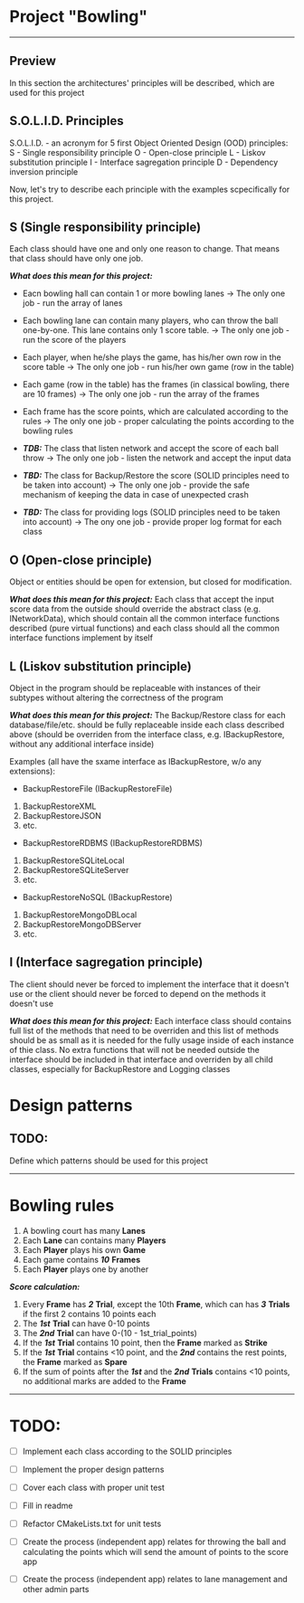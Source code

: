 # Project "Bowling"
----
## Preview

In this section the architectures' principles will be described, which are used for this project

## S.O.L.I.D. Principles

S.O.L.I.D. - an acronym for 5 first Object Oriented Design (OOD) principles:
S - Single responsibility principle
O - Open-close principle
L - Liskov substitution principle
I - Interface sagregation principle
D - Dependency inversion principle

Now, let's try to describe each principle with the examples scpecifically for this project.

## S (Single responsibility principle)
Each class should have one and only one reason to change. That means that class should have only one job.

***What does this mean for this project:***
- Eacn bowling hall can contain 1 or more bowling lanes -> The only one job - run the array of lanes
- Each bowling lane can contain many players, who can throw the ball one-by-one. This lane contains only 1 score table. -> The only one job - run the score of the players
- Each player, when he/she plays the game, has his/her own row in the score table -> The only one job - run his/her own game (row in the table)
- Each game (row in the table) has the frames (in classical bowling, there are 10 frames) -> The only one job - run the array of the frames
- Each frame has the score points, which are calculated according to the rules -> The only one job - proper calculating the points according to the bowling rules

- ***TDB:*** The class that listen network and accept the score of each ball throw -> The only one job - listen the network and accept the input data
- ***TBD:*** The class for Backup/Restore the score (SOLID principles need to be taken into account) -> The only one job - provide the safe mechanism of keeping the data in case of unexpected crash
- ***TBD:*** The class for providing logs (SOLID principles need to be taken into account) -> The ony one job - provide proper log format for each class

## O (Open-close principle)
Object or entities should be open for extension, but closed for modification.

***What does this mean for this project:***
Each class that accept the input score data from the outside should override the abstract class (e.g. INetworkData), which should contain all the common interface functions described (pure virtual functions) and each class should all the common interface functions implement by itself 

## L (Liskov substitution principle)
Object in the program should be replaceable with instances of their subtypes without altering the correctness of the program

***What does this mean for this project:***
The Backup/Restore class for each database/file/etc. should be fully replaceable inside each class described above (should be overriden from the interface class, e.g. IBackupRestore, without any additional interface inside)

Examples (all have the sxame interface as IBackupRestore, w/o any extensions):
- BackupRestoreFile (IBackupRestoreFile)
1) BackupRestoreXML
2) BackupRestoreJSON
3) etc.
- BackupRestoreRDBMS (IBackupRestoreRDBMS)
1) BackupRestoreSQLiteLocal
2) BackupRestoreSQLiteServer
3) etc.
- BackupRestoreNoSQL (IBackupRestore)
1) BackupRestoreMongoDBLocal
2) BackupRestoreMongoDBServer
3) etc.

## I (Interface sagregation principle)
The client should never be forced to implement the interface that it doesn't use or the client should never be forced to depend on the methods it doesn't use

***What does this mean for this project:***
Each interface class should contains full list of the methods that need to be overriden and this list of methods should be as small as it is needed for the fully usage inside of each instance of thie class. No extra functions that will not be needed outside the interface should be included in that interface and overriden by all child classes, especially for BackupRestore and Logging classes

# Design patterns

## TODO:
Define which patterns should be used for this project

---

# Bowling rules

1) A bowling court has many **Lanes**
2) Each **Lane** can contains many **Players**
3) Each **Player** plays his own **Game**
4) Each game contains ***10*** **Frames**
5) Each **Player** plays one by another

***Score calculation:***

1) Every **Frame** has ***2*** **Trial**, except the 10th **Frame**, which can has ***3*** **Trials** if the first 2 contains 10 points each
2) The ***1st*** **Trial** can have 0-10 points
3) The ***2nd*** **Trial** can have 0-(10 - 1st_trial_points)
4) If the ***1st*** **Trial** contains 10 point, then the **Frame** marked as **Strike**
5) If the ***1st*** **Trial** contains <10 point, and the ***2nd*** contains the rest points, the **Frame** marked as **Spare**
6) If the sum of points after the ***1st*** and the ***2nd*** **Trials** contains <10 points, no additional marks are added to the **Frame**

---

# TODO:

- [ ] Implement each class according to the SOLID principles
- [ ] Implement the proper design patterns
- [ ] Cover each class with proper unit test
- [ ] Fill in readme
- [ ] Refactor CMakeLists.txt for unit tests

- [ ] Create the process (independent app) relates for throwing the ball and calculating the points which will send the amount of points to the score app
- [ ] Create the process (independent app) relates to lane management and other admin parts
